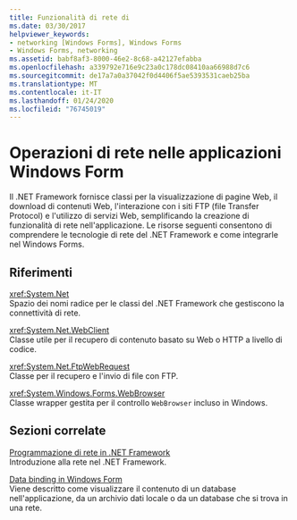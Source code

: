 ```yaml
---
title: Funzionalità di rete di
ms.date: 03/30/2017
helpviewer_keywords:
- networking [Windows Forms], Windows Forms
- Windows Forms, networking
ms.assetid: babf8af3-8000-46e2-8c68-a42127efabba
ms.openlocfilehash: a339792e716e9c23a0c178dc08410aa66988d7c6
ms.sourcegitcommit: de17a7a0a37042f0d4406f5ae5393531caeb25ba
ms.translationtype: MT
ms.contentlocale: it-IT
ms.lasthandoff: 01/24/2020
ms.locfileid: "76745019"
---
```

# <a name="networking-in-windows-forms-applications"></a>Operazioni di rete nelle applicazioni Windows Form
Il .NET Framework fornisce classi per la visualizzazione di pagine Web, il download di contenuti Web, l'interazione con i siti FTP (file Transfer Protocol) e l'utilizzo di servizi Web, semplificando la creazione di funzionalità di rete nell'applicazione. Le risorse seguenti consentono di comprendere le tecnologie di rete del .NET Framework e come integrarle nel Windows Forms.  
  
## <a name="reference"></a>Riferimenti  
 <xref:System.Net>  
 Spazio dei nomi radice per le classi del .NET Framework che gestiscono la connettività di rete.  
  
 <xref:System.Net.WebClient>  
 Classe utile per il recupero di contenuto basato su Web o HTTP a livello di codice.  
  
 <xref:System.Net.FtpWebRequest>  
 Classe per il recupero e l'invio di file con FTP.  
  
 <xref:System.Windows.Forms.WebBrowser>  
 Classe wrapper gestita per il controllo `WebBrowser` incluso in Windows.  
  
## <a name="related-sections"></a>Sezioni correlate  
 [Programmazione di rete in .NET Framework](../../network-programming/index.md)  
 Introduzione alla rete nel .NET Framework.  
  
 [Data binding in Windows Form](../windows-forms-data-binding.md)  
 Viene descritto come visualizzare il contenuto di un database nell'applicazione, da un archivio dati locale o da un database che si trova in una rete.
